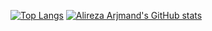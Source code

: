 
<!--
**Allarious/Allarious** is a ✨ _special_ ✨ repository because its `README.md` (this file) appears on your GitHub profile.

Here are some ideas to get you started:

- 🔭 I’m currently working on ...
- 🌱 I’m currently learning ...
- 👯 I’m looking to collaborate on ...
- 🤔 I’m looking for help with ...
- 💬 Ask me about ...
- 📫 How to reach me: ...
- 😄 Pronouns: ...
- ⚡ Fun fact: ...
-->

[![Top Langs](https://github-readme-stats.vercel.app/api/top-langs/?username=Allarious&theme=dracula)](https://github.com/anuraghazra/github-readme-stats)
[![Alireza Arjmand's GitHub stats](https://github-readme-stats.vercel.app/api?username=Allarious&theme=dracula)](https://github.com/anuraghazra/github-readme-stats)
